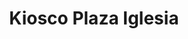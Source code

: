 ---
title: "Kiosco Plaza Iglesia"
url: /la-linea-de-la-concepcion/kiosco-plaza-iglesia/
shop: quiosco
---